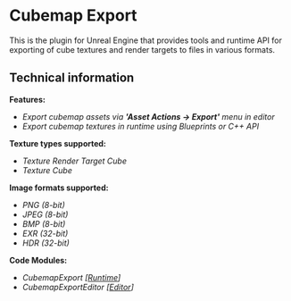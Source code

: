# Cubemap Export

This is the plugin for Unreal Engine that provides tools and runtime API for exporting of cube textures and render targets to files in various formats.

## Technical information

**Features:**
- _Export cubemap assets via **'Asset Actions -> Export'** menu in editor_
- _Export cubemap textures in runtime using Blueprints or C++ API_

**Texture types supported:**
- _Texture Render Target Cube_
- _Texture Cube_

**Image formats supported:**
- _PNG (8-bit)_
- _JPEG (8-bit)_
- _BMP (8-bit)_
- _EXR (32-bit)_
- _HDR (32-bit)_

**Code Modules:**
- _CubemapExport [<ins>Runtime</ins>]_
- _CubemapExportEditor [<ins>Editor</ins>]_
